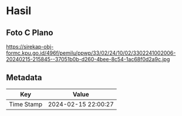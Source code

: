 # Hasil

## Foto C Plano

https://sirekap-obj-formc.kpu.go.id/496f/pemilu/ppwp/33/02/24/10/02/3302241002006-20240215-215845--37051b0b-d260-4bee-8c54-1ac68f0d2a9c.jpg


## Metadata

| Key        | Value               |
| ---------- | ------------------- |
| Time Stamp | 2024-02-15 22:00:27 |



